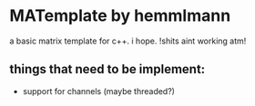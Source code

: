 MATemplate by hemmlmann
=======================

a basic matrix template for c++. i hope.
!shits aint working atm!


things that need to be implement:
-----------------------
+ support for channels (maybe threaded?)
